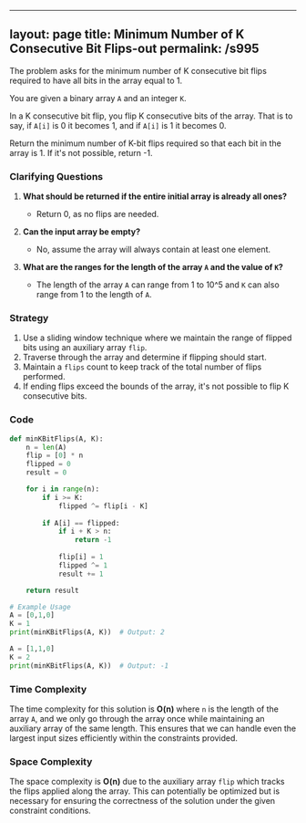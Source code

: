 
---
layout: page
title:  Minimum Number of K Consecutive Bit Flips-out
permalink: /s995
---

The problem asks for the minimum number of K consecutive bit flips required to have all bits in the array equal to 1. 

You are given a binary array `A` and an integer `K`.

In a K consecutive bit flip, you flip K consecutive bits of the array. That is to say, if `A[i]` is 0 it becomes 1, and if `A[i]` is 1 it becomes 0.

Return the minimum number of K-bit flips required so that each bit in the array is 1. If it's not possible, return -1.

### Clarifying Questions

1. **What should be returned if the entire initial array is already all ones?**
   - Return 0, as no flips are needed.
  
2. **Can the input array be empty?**
   - No, assume the array will always contain at least one element.

3. **What are the ranges for the length of the array `A` and the value of `K`?**
   - The length of the array `A` can range from 1 to 10^5 and `K` can also range from 1 to the length of `A`.

### Strategy

1. Use a sliding window technique where we maintain the range of flipped bits using an auxiliary array `flip`. 
2. Traverse through the array and determine if flipping should start.
3. Maintain a `flips` count to keep track of the total number of flips performed.
4. If ending flips exceed the bounds of the array, it's not possible to flip K consecutive bits.

### Code

```python
def minKBitFlips(A, K):
    n = len(A)
    flip = [0] * n
    flipped = 0
    result = 0

    for i in range(n):
        if i >= K:
            flipped ^= flip[i - K]
        
        if A[i] == flipped:
            if i + K > n:
                return -1
            
            flip[i] = 1
            flipped ^= 1
            result += 1

    return result

# Example Usage
A = [0,1,0]
K = 1
print(minKBitFlips(A, K))  # Output: 2

A = [1,1,0]
K = 2
print(minKBitFlips(A, K))  # Output: -1
```

### Time Complexity

The time complexity for this solution is **O(n)** where `n` is the length of the array `A`, and we only go through the array once while maintaining an auxiliary array of the same length. This ensures that we can handle even the largest input sizes efficiently within the constraints provided. 

### Space Complexity

The space complexity is **O(n)** due to the auxiliary array `flip` which tracks the flips applied along the array. This can potentially be optimized but is necessary for ensuring the correctness of the solution under the given constraint conditions.
